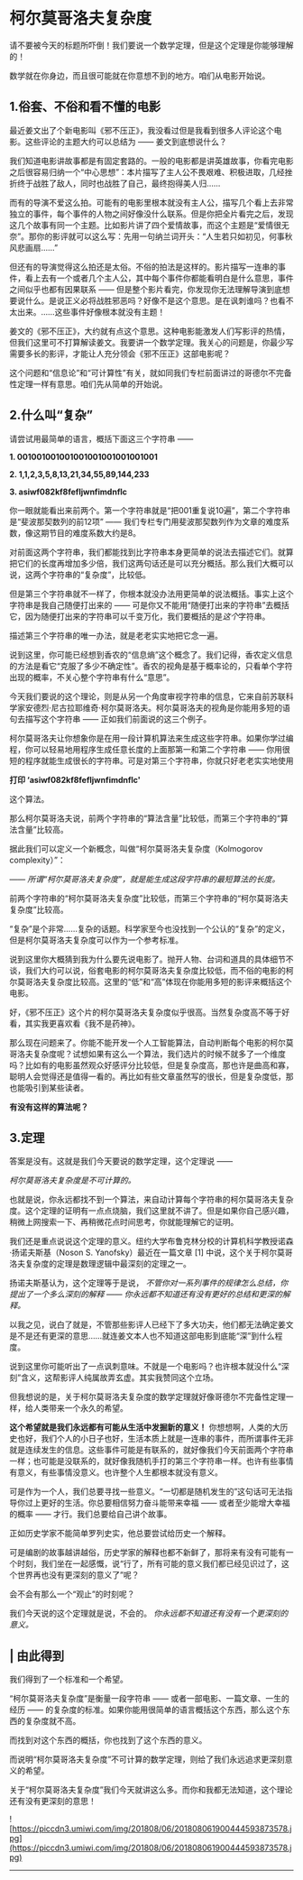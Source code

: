 # 柯尔莫哥洛夫复杂度

请不要被今天的标题所吓倒！我们要说一个数学定理，但是这个定理是你能够理解的！

数学就在你身边，而且很可能就在你意想不到的地方。咱们从电影开始说。

## 1.俗套、不俗和看不懂的电影

最近姜文出了个新电影叫《邪不压正》，我没看过但是我看到很多人评论这个电影。这些评论的主题大约可以总结为 —— 姜文到底想说什么？

我们知道电影讲故事都是有固定套路的。一般的电影都是讲英雄故事，你看完电影之后很容易归纳一个“中心思想”：本片描写了主人公不畏艰难、积极进取，几经挫折终于战胜了敌人，同时也战胜了自己，最终抱得美人归……

而有的导演不爱这么拍。可能有的电影里根本就没有主人公，描写几个看上去非常独立的事件，每个事件的人物之间好像没什么联系。但是你把全片看完之后，发现这几个故事有同一个主题。比如影片讲了四个爱情故事，而这个主题是“爱情很无奈”。那你的影评就可以这么写：先用一句纳兰词开头：“人生若只如初见，何事秋风悲画扇……”

但还有的导演觉得这么拍还是太俗。不俗的拍法是这样的。影片描写一连串的事件，看上去有一个或者几个主人公，其中每个事件你都能看明白是什么意思，事件之间似乎也都有因果联系 —— 但是整个影片看完，你发现你无法理解导演到底想要说什么。是说正义必将战胜邪恶吗？好像不是这个意思。是在讽刺谁吗？也看不太出来。……这些事件好像根本就没有主题！

姜文的《邪不压正》，大约就有点这个意思。这种电影能激发人们写影评的热情，但我们这里可不打算解读姜文。我要讲一个数学定理。我关心的问题是，你最少写需要多长的影评，才能让人充分领会《邪不压正》这部电影呢？

这个问题和“信息论”和“可计算性”有关，就如同我们专栏前面讲过的哥德尔不完备性定理一样有意思。咱们先从简单的开始说。

## 2.什么叫“复杂”

请尝试用最简单的语言，概括下面这三个字符串 ——

 **1. 001001001001001001001001001001**

 **2. 1,1,2,3,5,8,13,21,34,55,89,144,233**

 **3. asiwf082kf8fefljwnfimdnflc**

你一眼就能看出来前两个。第一个字符串就是“把001重复说10遍”，第二个字符串是“斐波那契数列的前12项” —— 我们专栏专门用斐波那契数列作为文章的难度系数，像这期节目的难度系数大约是8。

对前面这两个字符串，我们都能找到比字符串本身更简单的说法去描述它们。就算把它们的长度再增加多少倍，我们这两句话还是可以充分概括。那么我们大概可以说，这两个字符串的“复杂度”，比较低。

但是第三个字符串就不一样了，你根本就没办法用更简单的说法概括。事实上这个字符串是我自己随便打出来的 —— 可是你又不能用“随便打出来的字符串”去概括它，因为随便打出来的字符串可以千变万化，我们要概括的是*这个*字符串。

描述第三个字符串的唯一办法，就是老老实实地把它念一遍。

说到这里，你可能已经想到香农的“信息熵”这个概念了。我们记得，香农定义信息的方法是看它“克服了多少不确定性”。香农的视角是基于概率论的，只看单个字符出现的概率，不关心整个字符串有什么“意思”。

今天我们要说的这个理论，则是从另一个角度审视字符串的信息，它来自前苏联科学家安德烈·尼古拉耶维奇·柯尔莫哥洛夫。柯尔莫哥洛夫的视角是你能用多短的语句去描写这个字符串 —— 正如我们前面说的这三个例子。

柯尔莫哥洛夫让你想象你是在用一段计算机算法来生成这些字符串。如果你学过编程，你可以轻易地用程序生成任意长度的上面那第一和第二个字符串 —— 你用很短的程序就能生成很长的字符串。可是对第三个字符串，你就只好老老实实地使用

 **打印 ‘asiwf082kf8fefljwnfimdnflc'**

这个算法。

那么柯尔莫哥洛夫说，前两个字符串的“算法含量”比较低，而第三个字符串的“算法含量”比较高。

据此我们可以定义一个新概念，叫做“柯尔莫哥洛夫复杂度（Kolmogorov complexity）”：

 *—— 所谓“柯尔莫哥洛夫复杂度”，就是能生成这段字符串的最短算法的长度。*

前两个字符串的“柯尔莫哥洛夫复杂度”比较低，而第三个字符串的“柯尔莫哥洛夫复杂度”比较高。

“复杂”是个非常……复杂的话题。科学家至今也没找到一个公认的“复杂”的定义，但是柯尔莫哥洛夫复杂度可以作为一个参考标准。

说到这里你大概猜到我为什么要先说电影了。抛开人物、台词和道具的具体细节不谈，我们大约可以说，俗套电影的柯尔莫哥洛夫复杂度比较低，而不俗的电影的柯尔莫哥洛夫复杂度比较高。这里的“低”和“高”体现在你能用多短的影评来概括这个电影。

好，《邪不压正》这个片的柯尔莫哥洛夫复杂度似乎很高。当然复杂度高不等于好看，其实我更喜欢看《我不是药神》。

那么现在问题来了。你能不能开发一个人工智能算法，自动判断每个电影的柯尔莫哥洛夫复杂度呢？试想如果有这么一个算法，我们选片的时候不就多了一个维度吗？比如有的电影虽然观众好感评分比较低，但是复杂度高，那也许是曲高和寡，聪明人会觉得还是值得一看的。再比如有些文章虽然写的很长，但是复杂度低，那也能吸引到某些读者。

 **有没有这样的算法呢？**

## 3.定理

答案是没有。这就是我们今天要说的数学定理，这个定理说 ——

 *柯尔莫哥洛夫复杂度是不可计算的。*

也就是说，你永远都找不到一个算法，来自动计算每个字符串的柯尔莫哥洛夫复杂度。这个定理的证明有一点点烧脑，我们这里就不讲了。但是如果你自己感兴趣，稍微上网搜索一下、再稍微花点时间思考，你就能理解它的证明。

我们还是重点说说这个定理的意义。纽约大学布鲁克林分校的计算机科学教授诺森·扬诺夫斯基（Noson S. Yanofsky）最近在一篇文章 [1] 中说，这个关于柯尔莫哥洛夫复杂度的定理是数理逻辑中最深刻的定理之一。

扬诺夫斯基认为，这个定理等于是说， *不管你对一系列事件的规律怎么总结，你提出了一个多么深刻的解释 —— 你永远都不知道还有没有更好的总结和更深的解释。*

以我之见，说白了就是，不管那些影评人已经下了多大功夫，他们都无法确定姜文是不是还有更深的意思……就连姜文本人也不知道这部电影到底能“深”到什么程度。

说到这里你可能听出了一点讽刺意味。不就是一个电影吗？也许根本就没什么“深刻”含义，这帮影评人纯属故弄玄虚。其实我赞同这个立场。

但我想说的是，关于柯尔莫哥洛夫复杂度的数学定理就好像哥德尔不完备性定理一样，给人类带来一个永久的希望。

 **这个希望就是我们永远都有可能从生活中发掘新的意义！** 你想想啊，人类的大历史也好，我们个人的小日子也好，生活本质上就是一连串的事件，而所谓事件无非就是连续发生的信息。这些事件可能是有联系的，就好像我们今天前面两个字符串一样；也可能是没联系的，就好像我随机手打的第三个字符串一样。也许有些事情有意义，有些事情没意义。也许整个人生都根本就没有意义。

可是作为一个人，我们总要寻找一些意义。“一切都是随机发生的”这句话可无法指导你过上更好的生活。你总要相信努力奋斗能带来幸福 —— 或者至少能增大幸福的概率 —— 才行。我们总要给自己讲个故事。

正如历史学家不能简单罗列史实，他总要尝试给历史一个解释。

可是编剧的故事越讲越俗，历史学家的解释也都不新鲜了，那将来有没有可能有一个时刻，我们坐在一起感慨，说“行了，所有可能的意义我们都已经见识过了，这个世界再也没有更深刻的意义了”呢？

会不会有那么一个“观止”的时刻呢？

我们今天说的这个定理就是说，不会的。 *你永远都不知道还有没有一个更深刻的意义。*

## | 由此得到

我们得到了一个标准和一个希望。

“柯尔莫哥洛夫复杂度”是衡量一段字符串 —— 或者一部电影、一篇文章、一生的经历 —— 的复杂度的标准。如果你能用很简单的语言概括这个东西，那么这个东西的复杂度就不高。

而找到对这个东西的概括，你也找到了这个东西的意义。

而说明“柯尔莫哥洛夫复杂度”不可计算的数学定理，则给了我们永远追求更深刻意义的希望。

关于“柯尔莫哥洛夫复杂度”我们今天就讲这么多。而你和我都无法知道，这个理论还有没有更深刻的意思！

![https://piccdn3.umiwi.com/img/201808/06/201808061900444593873578.jpg](https://piccdn3.umiwi.com/img/201808/06/201808061900444593873578.jpg)

---
